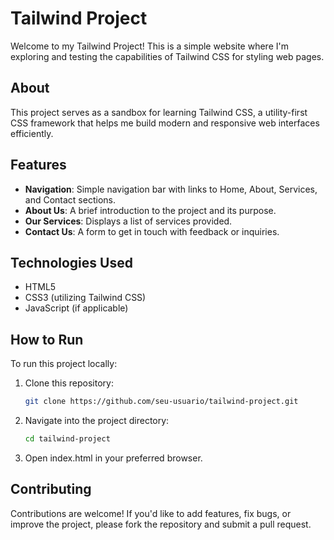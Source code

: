 # Tailwind Project

Welcome to my Tailwind Project! This is a simple website where I'm exploring and testing the capabilities of Tailwind CSS for styling web pages.

## About

This project serves as a sandbox for learning Tailwind CSS, a utility-first CSS framework that helps me build modern and responsive web interfaces efficiently.

## Features

- **Navigation**: Simple navigation bar with links to Home, About, Services, and Contact sections.
- **About Us**: A brief introduction to the project and its purpose.
- **Our Services**: Displays a list of services provided.
- **Contact Us**: A form to get in touch with feedback or inquiries.

## Technologies Used

- HTML5
- CSS3 (utilizing Tailwind CSS)
- JavaScript (if applicable)

## How to Run

To run this project locally:

1. Clone this repository:

   ```bash
   git clone https://github.com/seu-usuario/tailwind-project.git

2. Navigate into the project directory:

   ```bash
   cd tailwind-project
   
3. Open index.html in your preferred browser.

## Contributing

Contributions are welcome! If you'd like to add features, fix bugs, or improve the project, please fork the repository and submit a pull request.
